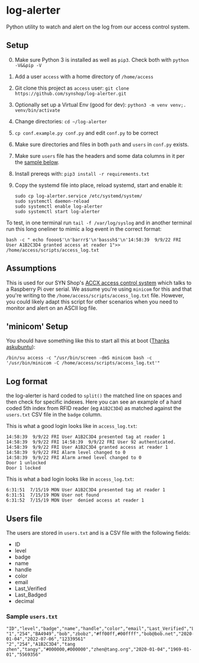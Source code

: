 # log-alerter
Python utility to watch and alert on the log from our access control system.

## Setup

0. Make sure Python 3 is installed as well as `pip3`. Check both with `python -V&&pip -V`
1. Add a user `access` with a home directory of `/home/access`
2. Git clone this project as `access` user: `git clone https://github.com/synshop/log-alerter.git`
3. Optionally set up a Virtual Env (good for dev): `python3 -m venv venv;. venv/bin/activate`
4. Change directories: `cd ~/log-alerter`
5. `cp conf.example.py conf.py` and edit `conf.py` to be correct
6. Make sure directories and files in both `path` and  `users`  in `conf.py` exists.
6. Make sure  `users` file has the headers and some data columns in it per the [sample below](#sample-userstxt).
6. Install prereqs with:  `pip3 install -r requirements.txt`
7. Copy the systemd file into place, reload systemd, start and enable it:

    ```    
    sudo cp log-alerter.service /etc/systemd/system/
    sudo systemctl daemon-reload
    sudo systemctl enable log-alerter
    sudo systemctl start log-alerter
    ```

To test, in one terminal run `tail -f /var/log/syslog` and in another terminal run this long oneliner to mimic a log event in the correct format:

```shell
bash -c " echo foooo$'\n'barrr$'\n'basssh$'\n'14:58:39  9/9/22 FRI User A1B2C3D4 granted access at reader 1">> /home/access/scripts/access_log.txt
```

## Assumptions

This is used for our SYN Shop's [ACCX access control system](https://www.wallofsheep.com/collections/accx-products)
which talks to a Raspberry Pi over serial.  We assume you're using `minicom` for this and that you're writing to 
the `/home/access/scripts/access_log.txt` file. However, you could likely adapt this script for other scenarios when you 
need to monitor and alert on an ASCII log file.

## 'minicom' Setup

You should have something like this to start all this at boot ([Thanks askubuntu](https://askubuntu.com/a/261905)):

```shell
/bin/su access -c "/usr/bin/screen -dmS minicom bash -c '/usr/bin/minicom -C /home/access/scripts/access_log.txt'"
```

## Log format

the log-alerter is hard coded to `split()` the matched line on spaces and then check for specific indexes.  Here
you can see an example of a hard coded 5th index from RFID reader (eg `A1B2C3D4`) as matched against the
`users.txt` CSV file in the `badge` column. 

This is what a good login looks like in `access_log.txt`:

```text
14:58:39  9/9/22 FRI User A1B2C3D4 presented tag at reader 1
14:58:39  9/9/22 FRI 14:58:39  9/9/22 FRI User 92 authenticated.
14:58:39  9/9/22 FRI User A1B2C3D4 granted access at reader 1
14:58:39  9/9/22 FRI Alarm level changed to 0
14:58:39  9/9/22 FRI Alarm armed level changed to 0
Door 1 unlocked
Door 1 locked
```

This is what a bad login looks like in `access_log.txt`:

```text
6:31:51  7/15/19 MON User A1B2C3D4 presented tag at reader 1
6:31:51  7/15/19 MON User not found
6:31:52  7/15/19 MON User  denied access at reader 1
```

## Users file

The users are stored in `users.txt` and is a CSV file with the following fields:

* ID
* level
* badge
* name
* handle
* color
* email
* Last_Verified
* Last_Badged
* decimal

### Sample `users.txt`

```csv
"ID","level","badge","name","handle","color","email","Last_Verified","Last_Badged","decimal"
"1","254","BA4949","bob","zbobz","#ff00ff,#00ffff","bob@bob.net","2020-01-04","2022-07-06","12339561"
"2","254","A1B2C3D4","tang zhen","tangy","#000000,#000000","zhen@tang.org","2020-01-04","1969-01-01","5569356"
```
